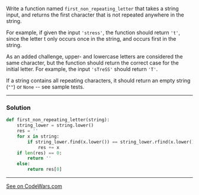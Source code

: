 Write a function named `first_non_repeating_letter` that takes a string input, and returns the first character that is not repeated anywhere in the string.

For example, if given the input `'stress'`, the function should return `'t'`, since the letter t only occurs once in the string, and occurs first in the string.

As an added challenge, upper- and lowercase letters are considered the same character, but the function should return the correct case for the initial letter. For example, the input `'sTreSS'` should return `'T'`.

If a string contains all repeating characters, it should return an empty string (`""`) or `None` -- see sample tests.

---
### Solution

```python
def first_non_repeating_letter(string):
    string_lower = string.lower()
    res = ''
    for x in string:
        if string_lower.find(x.lower()) == string_lower.rfind(x.lower()):
            res += x
    if len(res) == 0:
        return ''
    else:
        return res[0]
   ```
   ---
   [See on CodeWars.com](https://www.codewars.com/kata/52bc74d4ac05d0945d00054e)
